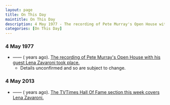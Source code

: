 ```yaml
---
layout: page
title: On This Day
maintitle: On This Day
description: 4 May 1977 - The recording of Pete Murray's Open House with his guest Lena Zavaroni took place.
categories: [On This Day]
---
```


### 4 May 1977
* —— (<span id="age1"></span> years ago). [The recording of Pete Murray's Open House with his guest Lena Zavaroni took place.](/bbc%20radio%202/1977/05/04/Open-House.html)
   * Details unconfirmed and so are subject to change.

### 4 May 2013
* —— (<span id="age1"></span> years ago). [The TVTimes Hall Of Fame section this week covers Lena Zavaroni.](/tv%20guides/2013/05/04/tvtimes.html)


<!-- Script for calculating number of years ago -->
<script>
var dob = '19770504';
var year = Number(dob.substr(0, 4));
var month = Number(dob.substr(4, 2)) - 1;
var day = Number(dob.substr(6, 2));
var today = new Date();
var age1 = today.getFullYear() - year;
if (today.getMonth() < month || (today.getMonth() == month && today.getDate() < day)) {
  age1--;
}
document.getElementById("age1").innerHTML=age1;

var dob = '20130504';
var year = Number(dob.substr(0, 4));
var month = Number(dob.substr(4, 2)) - 1;
var day = Number(dob.substr(6, 2));
var today = new Date();
var age2 = today.getFullYear() - year;
if (today.getMonth() < month || (today.getMonth() == month && today.getDate() < day)) {
  age2--;
}
document.getElementById("age2").innerHTML=age2;
</script>

